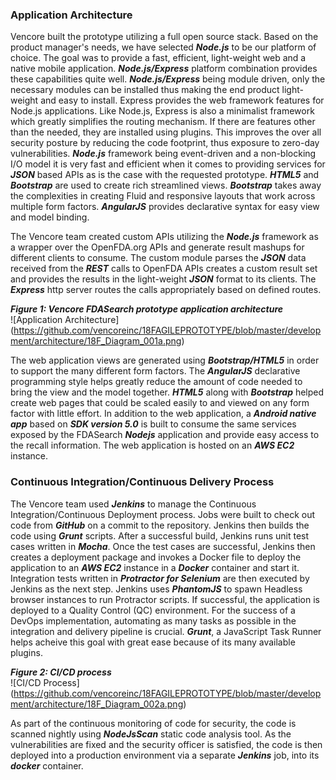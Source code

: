 ### Application Architecture

Vencore built the prototype utilizing a full open source stack. Based on the product manager's needs, we have selected **_Node.js_** to be our platform of choice. The goal was to provide a fast, efficient, light-weight web and a native mobile application. **_Node.js/Express_** platform combination provides these capabilities quite well. **_Node.js/Express_** being module driven, only the necessary modules can be installed thus making the end product light-weight and easy to install. Express provides the web framework features for Node.js applications. Like Node.js, Express is also a minimalist framework which greatly simplifies the routing mechanism. If there are features other than the needed, they are installed using plugins.  This improves the over all security posture by reducing the code footprint, thus exposure to zero-day vulnerabilities. **_Node.js_** framework being event-driven and a non-blocking I/O model it is very fast and efficient when it comes to providing services for **_JSON_** based APIs as is the case with the requested prototype.  **_HTML5_** and **_Bootstrap_** are used to create rich streamlined views. **_Bootstrap_** takes away the complexities in creating Fluid and responsive layouts that work across multiple form factors.  **_AngularJS_** provides declarative syntax for easy view and model binding. 

The Vencore team created custom APIs utilizing the **_Node.js_** framework as a wrapper over the OpenFDA.org APIs and generate result mashups for different clients to consume. The custom module parses the **_JSON_** data received from the **_REST_** calls to OpenFDA APIs creates a custom result set and provides the results in the light-weight **_JSON_** format to its clients. The **_Express_** http server routes the calls appropriately based on defined routes.  

**_Figure 1: Vencore FDASearch prototype application architecture_**  
![Application Architecture] (https://github.com/vencoreinc/18FAGILEPROTOTYPE/blob/master/development/architecture/18F_Diagram_001a.png)

The web application views are generated using **_Bootstrap/HTML5_** in order to support the many different form factors. The **_AngularJS_** declarative programming style helps greatly reduce the amount of code needed to bring the view and the model together. **_HTML5_** along with **_Bootstrap_** helped create web pages that could be scaled easily to and viewed on any form factor with little effort. In addition to the web application, a **_Android native app_** based on **_SDK version 5.0_** is built to consume the same services exposed by the FDASearch **_Nodejs_** application and provide easy access to the recall information. The web application is hosted on an **_AWS EC2_** instance.  

### Continuous Integration/Continuous Delivery Process
The Vencore team used **_Jenkins_** to manage the Continuous Integration/Continuous Deployment process. Jobs were built to check out code from **_GitHub_** on a commit to the repository. Jenkins then builds the code using **_Grunt_** scripts. After a successful build, Jenkins runs unit test cases written in **_Mocha_**. Once the test cases are successful, Jenkins then creates a deployment package and invokes a Docker file to deploy the application to an **_AWS EC2_** instance in a **_Docker_** container and start it.  Integration tests written in **_Protractor for Selenium_** are then executed by Jenkins as the next step. Jenkins uses **_PhantomJS_** to spawn Headless browser instances to run Protractor scripts. If successful, the application is deployed to a Quality Control (QC) environment. For the success of a DevOps implementation, automating as many tasks as possible in the integration and delivery pipeline is crucial. **_Grunt_**, a JavaScript Task Runner helps acheive this goal with great ease because of its many available plugins.  

**_Figure 2: CI/CD process_**  
![CI/CD Process] (https://github.com/vencoreinc/18FAGILEPROTOTYPE/blob/master/development/architecture/18F_Diagram_002a.png)
 
As part of the continuous monitoring of code for security, the code is scanned nightly using **_NodeJsScan_** static code analysis tool.  As the vulnerabilities are fixed and the security officer is satisfied, the code is then deployed into a production environment via a separate **_Jenkins_** job, into its **_docker_** container.   
